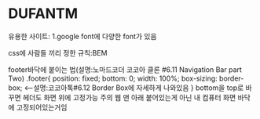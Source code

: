 # DUFANTM

유용한 사이트:
1.google font에 다양한 font가 있음

css에 사람들 끼리 정한 규칙:BEM

footer바닥에 붙이는 법(설명:노마드코더 코코아 클론 #6.11 Navigation Bar part Two)
.footer{
position: fixed;
bottom: 0;
width: 100%;
box-sizing: border-box; <--설명:코코아톡#6.12 Border Box에 자세하게 나와있음
}
bottom을 top로 바꾸면 헤더도 화면 위에 고정가능
주의 웹 맨 아래 붙어있는게 아닌 내 컴퓨터 화면 바닥에 고정되어있는거임
